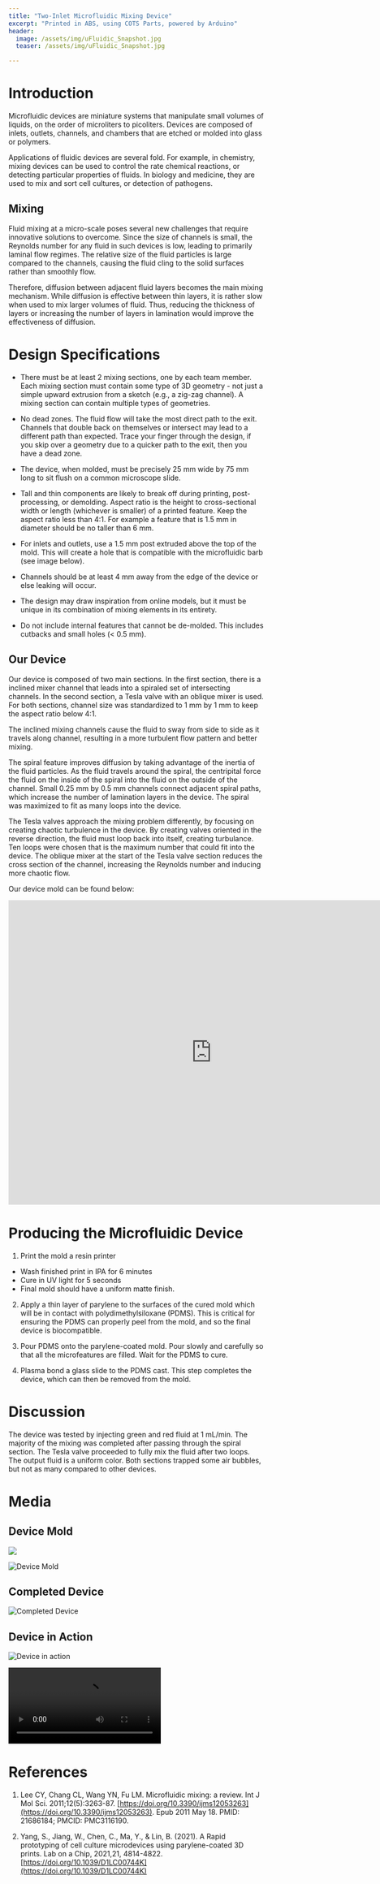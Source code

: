 ```yaml
---
title: "Two-Inlet Microfluidic Mixing Device"
excerpt: "Printed in ABS, using COTS Parts, powered by Arduino"
header:
  image: /assets/img/uFluidic_Snapshot.jpg
  teaser: /assets/img/uFluidic_Snapshot.jpg

---
```


# Introduction

Microfluidic devices are miniature systems that manipulate small volumes of liquids,
on the order of microliters to picoliters. Devices are composed of inlets, outlets,
channels, and chambers that are etched or molded into glass or polymers.

Applications of fluidic devices are several fold. For example, in chemistry,
mixing devices can be used to control the rate chemical reactions, or detecting
particular properties of fluids. In biology and medicine, they are used to mix
and sort cell cultures, or detection of pathogens.

## Mixing

Fluid mixing at a micro-scale poses several new challenges that require innovative solutions
to overcome. Since the size of channels is small, the Reynolds number for any
fluid in such devices is low, leading to primarily laminal flow regimes. The relative
size of the fluid particles is large compared to the channels, causing the fluid
cling to the solid surfaces rather than smoothly flow.

Therefore, diffusion between adjacent fluid layers becomes the main mixing mechanism.
While diffusion is effective between thin layers, it is rather slow when used to
mix larger volumes of fluid. Thus, reducing the thickness of layers or increasing
the number of layers in lamination would improve the effectiveness of diffusion.

# Design Specifications

- There must be at least 2 mixing sections, one by each team member. Each mixing
section must contain some type of 3D geometry - not just a simple upward extrusion
from a sketch (e.g., a zig-zag channel). A mixing section can contain multiple types of
geometries.

- No dead zones. The fluid flow will take the most direct path to the exit. Channels that
double back on themselves or intersect may lead to a different path than expected.
Trace your finger through the design, if you skip over a geometry due to a quicker path
to the exit, then you have a dead zone.

- The device, when molded, must be precisely 25 mm wide by 75 mm long to sit flush on a
common microscope slide.

- Tall and thin components are likely to break off during printing, post-processing, or
demolding. Aspect ratio is the height to cross-sectional width or length (whichever is
smaller) of a printed feature. Keep the aspect ratio less than 4:1. For example a feature
that is 1.5 mm in diameter should be no taller than 6 mm.

- For inlets and outlets, use a 1.5 mm post extruded above the top of the mold. This will
create a hole that is compatible with the microfluidic barb (see image below).

- Channels should be at least 4 mm away from the edge of the device or else leaking will
occur.

- The design may draw inspiration from online models, but it must be unique in its
combination of mixing elements in its entirety.

- Do not include internal features that cannot be de-molded. This includes cutbacks and
small holes (< 0.5 mm).

## Our Device

Our device is composed of two main sections. In the first section, there is a
inclined mixer channel that leads into a spiraled set of intersecting channels.
In the second section, a Tesla valve with an oblique mixer is used. For both sections,
channel size was standardized to 1 mm by 1 mm to keep the aspect ratio below 4:1.


The inclined mixing channels cause the fluid to sway from side to side as it
travels along channel, resulting in a more turbulent flow pattern and better mixing.

The spiral feature improves diffusion by taking advantage of the inertia of the
fluid particles. As the fluid travels around the spiral, the centripital force
the fluid on the inside of the spiral into the fluid on the outside of the channel.
Small 0.25 mm by 0.5 mm channels connect adjacent spiral paths, which increase the
number of lamination layers in the device. The spiral was maximized to fit as many
loops into the device.

The Tesla valves approach the mixing problem differently, by focusing on creating
chaotic turbulence in the device. By creating valves oriented in the reverse direction,
the fluid must loop back into itself, creating turbulance. Ten loops were chosen
that is the maximum number that could fit into the device. The oblique mixer at
the start of the Tesla valve section reduces the cross section of the channel,
increasing the Reynolds number and inducing more chaotic flow.

Our device mold can be found below:

<iframe src="https://vanderbilt643.autodesk360.com/g/shares/SH512d4QTec90decfa6e24db52f3abc94ff5?mode=embed" width="800" height="600" allowfullscreen="true" webkitallowfullscreen="true" mozallowfullscreen="true"  frameborder="0"></iframe>


# Producing the Microfluidic Device

1. Print the mold a resin printer
  - Wash finished print in IPA for 6 minutes
  - Cure in UV light for 5 seconds
  - Final mold should have a uniform matte finish.

2. Apply a thin layer of parylene to the surfaces of the cured mold which will be
in contact with polydimethylsiloxane (PDMS). This is critical for ensuring the PDMS
can properly peel from the mold, and so the final device is biocompatible.

3. Pour PDMS onto the parylene-coated mold. Pour slowly and carefully so that all
the microfeatures are filled. Wait for the PDMS to cure.

4. Plasma bond a glass slide to the PDMS cast. This step completes the device, which can
then be removed from the mold.

# Discussion

The device was tested by injecting green and red fluid at 1 mL/min. The majority
of the mixing was completed after passing through the spiral section. The Tesla valve
proceeded to fully mix the fluid after two loops. The output fluid is a uniform color.
Both sections trapped some air bubbles, but not as many compared to other devices.

# Media

## Device Mold

<img src="assets/img/uFluidic_Mold.jpg">

![Device Mold](assets/img/uFluidic_Mold.jpg)

## Completed Device
![Completed Device](/assets/img/uFluidic_Device.jpg)

## Device in Action
![Device in action](/assets/img/uFluidic_Snapshot.jpg)

![](assets/uFluidic_movie.mov)

# References

1. Lee CY, Chang CL, Wang YN, Fu LM. Microfluidic mixing: a review. Int J Mol Sci. 2011;12(5):3263-87. [https://doi.org/10.3390/ijms12053263](https://doi.org/10.3390/ijms12053263). Epub 2011 May 18. PMID: 21686184; PMCID: PMC3116190.

2. Yang, S., Jiang, W., Chen, C., Ma, Y., & Lin, B. (2021). A Rapid prototyping of cell culture microdevices using parylene-coated 3D prints. Lab on a Chip, 2021,21, 4814-4822. [https://doi.org/10.1039/D1LC00744K](https://doi.org/10.1039/D1LC00744K)
